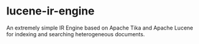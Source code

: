 # lucene-ir-engine
An extremely simple IR Engine based on Apache Tika and Apache Lucene for indexing and searching heterogeneous documents.
